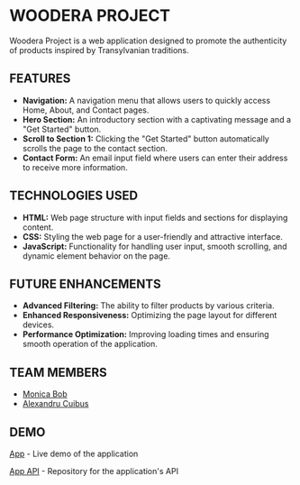# WOODERA PROJECT

Woodera Project is a web application designed to promote the authenticity of products inspired by Transylvanian traditions.

## FEATURES

- **Navigation:** A navigation menu that allows users to quickly access Home, About, and Contact pages.
- **Hero Section:** An introductory section with a captivating message and a "Get Started" button.
- **Scroll to Section 1:** Clicking the "Get Started" button automatically scrolls the page to the contact section.
- **Contact Form:** An email input field where users can enter their address to receive more information.

## TECHNOLOGIES USED

- **HTML:** Web page structure with input fields and sections for displaying content.
- **CSS:** Styling the web page for a user-friendly and attractive interface.
- **JavaScript:** Functionality for handling user input, smooth scrolling, and dynamic element behavior on the page.

## FUTURE ENHANCEMENTS

- **Advanced Filtering:** The ability to filter products by various criteria.
- **Enhanced Responsiveness:** Optimizing the page layout for different devices.
- **Performance Optimization:** Improving loading times and ensuring smooth operation of the application.

## TEAM MEMBERS

- [Monica Bob](https://github.com/msm7able)
- [Alexandru Cuibus](https://github.com/01woe)

## DEMO

[App](https://msm7able.github.io/Woodera/) - Live demo of the application

[App API](https://github.com/msm7able/Woodera) - Repository for the application's API
